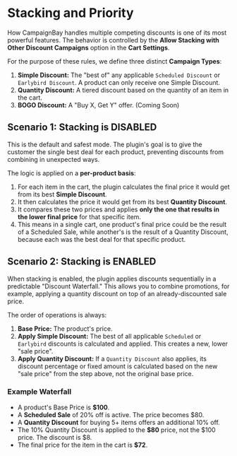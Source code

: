 # Stacking and Priority

How CampaignBay handles multiple competing discounts is one of its most powerful features. The behavior is controlled by the **Allow Stacking with Other Discount Campaigns** option in the **Cart Settings**.

For the purpose of these rules, we define three distinct **Campaign Types**:
1.  **Simple Discount:** The "best of" any applicable `Scheduled Discount` or `Earlybird Discount`. A product can only receive one Simple Discount.
2.  **Quantity Discount:** A tiered discount based on the quantity of an item in the cart.
3.  **BOGO Discount:** A "Buy X, Get Y" offer. (Coming Soon)

## Scenario 1: Stacking is DISABLED

This is the default and safest mode. The plugin's goal is to give the customer the single best deal for each product, preventing discounts from combining in unexpected ways.

The logic is applied on a **per-product basis**:

1.  For each item in the cart, the plugin calculates the final price it would get from its best **Simple Discount**.
2.  It then calculates the price it would get from its best **Quantity Discount**.
3.  It compares these two prices and applies **only the one that results in the lower final price** for that specific item.
4.  This means in a single cart, one product's final price could be the result of a Scheduled Sale, while another's is the result of a Quantity Discount, because each was the best deal for that specific product.

## Scenario 2: Stacking is ENABLED

When stacking is enabled, the plugin applies discounts sequentially in a predictable "Discount Waterfall." This allows you to combine promotions, for example, applying a quantity discount on top of an already-discounted sale price.

The order of operations is always:

1.  **Base Price:** The product's price.
2.  **Apply Simple Discount:** The best of all applicable `Scheduled` or `Earlybird` discounts is calculated and applied. This creates a new, lower "sale price".
3.  **Apply Quantity Discount:** If a `Quantity Discount` also applies, its discount percentage or fixed amount is calculated based on the new "sale price" from the step above, not the original base price.

### Example Waterfall

- A product's Base Price is **$100**.
- A **Scheduled Sale** of 20% off is active. The price becomes $80.
- A **Quantity Discount** for buying 5+ items offers an additional 10% off.
- The 10% Quantity Discount is applied to the **$80** price, not the $100 price. The discount is $8.
- The final price for the item in the cart is **$72**.